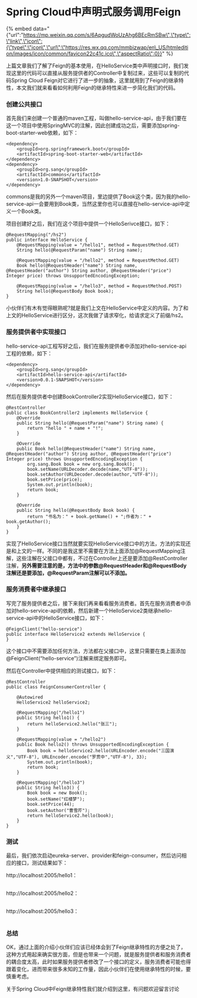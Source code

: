# Spring Cloud中声明式服务调用Feign

{% embed data="{\"url\":\"https://mp.weixin.qq.com/s/6ApgudWoUzAhg6BEcRmSBw\",\"type\":\"link\",\"icon\":{\"type\":\"icon\",\"url\":\"https://res.wx.qq.com/mmbizwap/en\_US/htmledition/images/icon/common/favicon22c41c.ico\",\"aspectRatio\":0}}" %}



上篇文章我们了解了Feign的基本使用，在HelloService类中声明接口时，我们发现这里的代码可以直接从服务提供者的Controller中复制过来，这些可以复制的代码Spring Cloud Feign对它进行了进一步的抽象，这里就用到了Feign的继承特性，本文我们就来看看如何利用Feign的继承特性来进一步简化我们的代码。  


### 创建公共接口

首先我们来创建一个普通的maven工程，叫做hello-service-api，由于我们要在这一个项目中使用SpringMVC的注解，因此创建成功之后，需要添加spring-boot-starter-web依赖，如下：

```text
<dependency>
    <groupId>org.springframework.boot</groupId>
    <artifactId>spring-boot-starter-web</artifactId>
</dependency>
<dependency>
    <groupId>org.sang</groupId>
    <artifactId>commons</artifactId>
    <version>1.0-SNAPSHOT</version>
</dependency>
```

commons是我的另外一个maven项目，里边提供了Book这个类，因为我的hello-service-api一会要用到Book类，当然这里你也可以直接在hello-service-api中定义一个Book类。

项目创建好之后，我们在这个项目中提供一个HelloSerivce接口，如下：

```text
@RequestMapping("/hs2")
public interface HelloService {
    @RequestMapping(value = "/hello1", method = RequestMethod.GET)
    String hello(@RequestParam("name") String name);

    @RequestMapping(value = "/hello2", method = RequestMethod.GET)
    Book hello(@RequestHeader("name") String name, @RequestHeader("author") String author, @RequestHeader("price") Integer price) throws UnsupportedEncodingException;

    @RequestMapping(value = "/hello3", method = RequestMethod.POST)
    String hello(@RequestBody Book book);
}
```

小伙伴们有木有觉得眼熟呢?就是我们上文在HelloService中定义的内容。为了和上文的HelloService进行区分，这次我做了请求窄化，给请求定义了前缀/hs2。

### 服务提供者中实现接口

hello-service-api工程写好之后，我们在服务提供者中添加对hello-service-api工程的依赖，如下：

```text
<dependency>
    <groupId>org.sang</groupId>
    <artifactId>hello-service-api</artifactId>
    <version>0.0.1-SNAPSHOT</version>
</dependency>
```

然后在服务提供者中创建BookController2实现HelloService接口，如下：

```text
@RestController
public class BookController2 implements HelloService {
    @Override
    public String hello(@RequestParam("name") String name) {
        return "hello " + name + "!";
    }

    @Override
    public Book hello(@RequestHeader("name") String name, @RequestHeader("author") String author, @RequestHeader("price") Integer price) throws UnsupportedEncodingException {
        org.sang.Book book = new org.sang.Book();
        book.setName(URLDecoder.decode(name,"UTF-8"));
        book.setAuthor(URLDecoder.decode(author,"UTF-8"));
        book.setPrice(price);
        System.out.println(book);
        return book;
    }

    @Override
    public String hello(@RequestBody Book book) {
        return "书名为：" + book.getName() + ";作者为：" + book.getAuthor();
    }
}
```

实现了HelloService接口当然就要实现HelloService接口中的方法，方法的实现还是和上文的一样。不同的是我这里不需要在方法上面添加@RequestMapping注解，这些注解在父接口中都有，不过在Controller上还是要添加@RestController注解，**另外需要注意的是，方法中的参数@RequestHeader和@RequestBody注解还是要添加，@RequestParam注解可以不添加。**  

### 服务消费者中继承接口

写完了服务提供者之后，接下来我们再来看看服务消费者。首先在服务消费者中添加对hello-service-api的依赖，然后新建一个HelloService2类继承hello-service-api中的HelloService接口，如下：

```text
@FeignClient("hello-service")
public interface HelloService2 extends HelloService {
}
```

这个接口中不需要添加任何方法，方法都在父接口中，这里只需要在类上面添加@FeignClient\(“hello-service”\)注解来绑定服务即可。

然后在Controller中提供相应的测试接口，如下：

```text
@RestController
public class FeignConsumerController {

    @Autowired
    HelloService2 helloService2;

    @RequestMapping("/hello1")
    public String hello1() {
        return helloService2.hello("张三");
    }

    @RequestMapping(value = "/hello2")
    public Book hello2() throws UnsupportedEncodingException {
        Book book = helloService2.hello(URLEncoder.encode("三国演义","UTF-8"), URLEncoder.encode("罗贯中","UTF-8"), 33);
        System.out.println(book);
        return book;
    }

    @RequestMapping("/hello3")
    public String hello3() {
        Book book = new Book();
        book.setName("红楼梦");
        book.setPrice(44);
        book.setAuthor("曹雪芹");
        return helloService2.hello(book);
    }
}
```

### 测试

最后，我们依次启动eureka-server、provider和feign-consumer，然后访问相应的接口，测试结果如下：

http://localhost:2005/hello1：  

![](data:image/gif;base64,iVBORw0KGgoAAAANSUhEUgAAAAEAAAABCAYAAAAfFcSJAAAADUlEQVQImWNgYGBgAAAABQABh6FO1AAAAABJRU5ErkJggg==)

http://localhost:2005/hello2：  

![](data:image/gif;base64,iVBORw0KGgoAAAANSUhEUgAAAAEAAAABCAYAAAAfFcSJAAAADUlEQVQImWNgYGBgAAAABQABh6FO1AAAAABJRU5ErkJggg==)

http://localhost:2005/hello3：  

![](data:image/gif;base64,iVBORw0KGgoAAAANSUhEUgAAAAEAAAABCAYAAAAfFcSJAAAADUlEQVQImWNgYGBgAAAABQABh6FO1AAAAABJRU5ErkJggg==)

### 总结

OK，通过上面的介绍小伙伴们应该已经体会到了Feign继承特性的方便之处了，这种方式用起来确实很方面，但是也带来一个问题，就是服务提供者和服务消费者的耦合度太高，此时如果服务提供者修改了一个接口的定义，服务消费者可能也得跟着变化，进而带来很多未知的工作量，因此小伙伴们在使用继承特性的时候，要慎重考虑。

关于Spring Cloud中Feign继承特性我们就介绍到这里，有问题欢迎留言讨论



